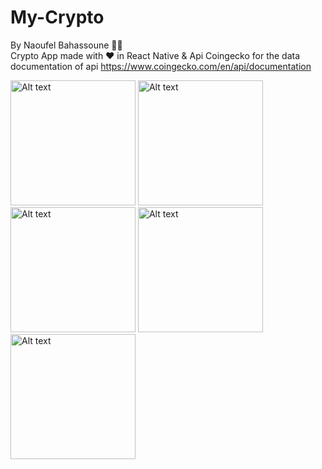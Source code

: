 # My-Crypto
By Naoufel Bahassoune 👨‍💻 <br/>
Crypto App made with ❤ in React Native &amp; Api Coingecko for the data <br/>
documentation of api  https://www.coingecko.com/en/api/documentation
<div style="flex-direction:'row';grid-gap:30px">
<img
  src="https://user-images.githubusercontent.com/68982694/214193422-502025dc-aa14-4c6f-b3c0-4b0110900e7f.PNG"
  alt="Alt text" width="200"
  title="Optional title"
  style="display: inline-block; margin: 0 auto; max-width: 300px">
  <img
  src="https://user-images.githubusercontent.com/68982694/214193685-3bd95066-f523-42d8-b7b1-4514ce34ad14.PNG"
  alt="Alt text" width="200"
  title="Optional title"
  style="display: inline-block; margin: 0 auto; max-width: 300px">
   <img width="200"
  src="https://user-images.githubusercontent.com/68982694/214193797-f76e9fee-68bd-4334-ba74-e461237e4ef3.PNG"
  alt="Alt text"
  title="Optional title"
  style="display: inline-block; margin: 0 auto; max-width: 300px">
  <img width="200"
  src="https://user-images.githubusercontent.com/68982694/214193863-f03c2f08-cc7a-4f6f-b6f7-f8925dbdd871.PNG"
  alt="Alt text"
  title="Optional title" style="display: inline-block; margin: 0 auto; max-width: 300px">
  <img width="200"
  src="https://user-images.githubusercontent.com/68982694/214193914-3f6a78ae-3be1-44b5-93dd-b04f92775b9b.PNG"
  alt="Alt text"
  title="Optional title" width="200"
  style="display: inline-block; margin: 0 auto; max-width: 300px">
</div>
